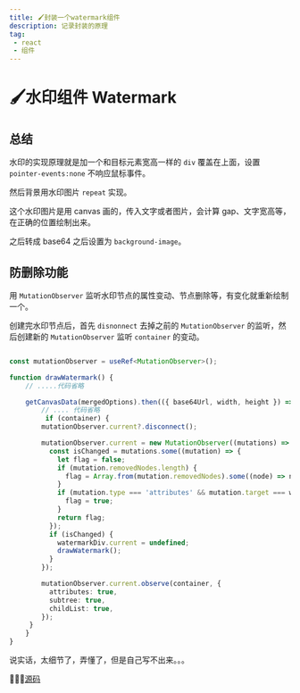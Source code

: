 ```yaml
---
title: 🖌️封装一个watermark组件
description: 记录封装的原理
tag:
 - react
 - 组件
---
```


# 🖌️水印组件 Watermark

## 总结

水印的实现原理就是加一个和目标元素宽高一样的 `div` 覆盖在上面，设置 `pointer-events:none` 不响应鼠标事件。

然后背景用水印图片 `repeat` 实现。

这个水印图片是用 canvas 画的，传入文字或者图片，会计算 gap、文字宽高等，在正确的位置绘制出来。

之后转成 base64 之后设置为 `background-image`。

## 防删除功能

用 `MutationObserver` 监听水印节点的属性变动、节点删除等，有变化就重新绘制一个。

创建完水印节点后，首先 `disnonnect` 去掉之前的 `MutationObserver` 的监听，然后创建新的 `MutationObserver` 监听 `container` 的变动。

```ts

const mutationObserver = useRef<MutationObserver>();

function drawWatermark() {
    // .....代码省略

    getCanvasData(mergedOptions).then(({ base64Url, width, height }) => {
        // .... 代码省略
         if (container) {
        mutationObserver.current?.disconnect();

        mutationObserver.current = new MutationObserver((mutations) => {
          const isChanged = mutations.some((mutation) => {
            let flag = false;
            if (mutation.removedNodes.length) {
              flag = Array.from(mutation.removedNodes).some((node) => node === watermarkDiv.current);
            }
            if (mutation.type === 'attributes' && mutation.target === watermarkDiv.current) {
              flag = true;
            }
            return flag;
          });
          if (isChanged) {
            watermarkDiv.current = undefined;
            drawWatermark();
          }
        });

        mutationObserver.current.observe(container, {
          attributes: true,
          subtree: true,
          childList: true,
        });
     }
    }
}
```

说实话，太细节了，弄懂了，但是自己写不出来。。。

🔗🔗🔗[源码](https://github.com/kurobakaito7/watermark-component)